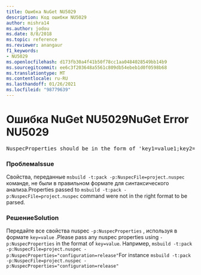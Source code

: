 ```yaml
---
title: Ошибка NuGet NU5029
description: Код ошибки NU5029
author: mishra14
ms.author: jodou
ms.date: 8/8/2018
ms.topic: reference
ms.reviewer: anangaur
f1_keywords:
- NU5029
ms.openlocfilehash: d173fb30a4f41b50f78cc1aa0484028549bb14b9
ms.sourcegitcommit: ee6c3f203648a5561c809db54ebeb1d0f0598b68
ms.translationtype: MT
ms.contentlocale: ru-RU
ms.lasthandoff: 01/26/2021
ms.locfileid: "98779639"
---
```

# <a name="nuget-error-nu5029"></a><span data-ttu-id="62747-103">Ошибка NuGet NU5029</span><span class="sxs-lookup"><span data-stu-id="62747-103">NuGet Error NU5029</span></span>
<pre>NuspecProperties should be in the form of 'key1=value1;key2=value2'.</pre>

### <a name="issue"></a><span data-ttu-id="62747-104">Проблема</span><span class="sxs-lookup"><span data-stu-id="62747-104">Issue</span></span>

<span data-ttu-id="62747-105">Свойства, переданные `msbuild -t:pack -p:NuspecFile=project.nuspec` команде, не были в правильном формате для синтаксического анализа.</span><span class="sxs-lookup"><span data-stu-id="62747-105">Properties passed to `msbuild -t:pack -p:NuspecFile=project.nuspec` command were not in the right format to be parsed.</span></span>


### <a name="solution"></a><span data-ttu-id="62747-106">Решение</span><span class="sxs-lookup"><span data-stu-id="62747-106">Solution</span></span>

<span data-ttu-id="62747-107">Передайте все свойства nuspec `-p:NuspecProperties` , используя в формате `key=value` .</span><span class="sxs-lookup"><span data-stu-id="62747-107">Please pass any nuspec properties using `-p:NuspecProperties` in the format of `key=value`.</span></span> <span data-ttu-id="62747-108">Например, `msbuild -t:pack -p:NuspecFile=project.nuspec -p:NuspecProperties="configuration=release"`</span><span class="sxs-lookup"><span data-stu-id="62747-108">For instance `msbuild -t:pack -p:NuspecFile=project.nuspec -p:NuspecProperties="configuration=release"`</span></span>

